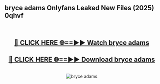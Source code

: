 <h2>bryce adams Onlyfans Leaked New Files (2025) 0qhvf</h2>
<br>
<div align="center">
<h2><a href="https://mediafiles.top/bryce_adams&ref=git" rel="nofollow">🔴 CLICK HERE 🌐==►► Watch bryce adams</a></h2>
<h2><a href="https://mediafiles.top/bryce_adams&ref=git" rel="nofollow">🔴 CLICK HERE 🌐==►► Download bryce adams</a></h2>
<br>
<a href="https://mediafiles.top/bryce_adams&ref=git" rel="nofollow" data-target="animated-image.originalLink"><img src="https://i.ibb.co.com/xMMVF88/686577567.gif" alt="bryce adams" style="max-width: 100%; display: inline-block;" data-target="animated-image.originalImage"></a>
</div>
<br>
<br>